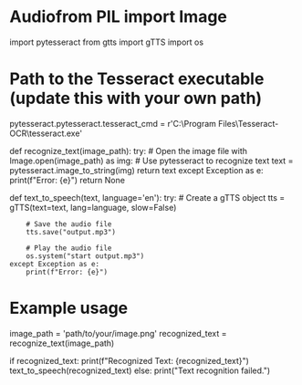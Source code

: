 # Audiofrom PIL import Image
import pytesseract
from gtts import gTTS
import os

# Path to the Tesseract executable (update this with your own path)
pytesseract.pytesseract.tesseract_cmd = r'C:\Program Files\Tesseract-OCR\tesseract.exe'

def recognize_text(image_path):
    try:
        # Open the image file
        with Image.open(image_path) as img:
            # Use pytesseract to recognize text
            text = pytesseract.image_to_string(img)
            return text
    except Exception as e:
        print(f"Error: {e}")
        return None

def text_to_speech(text, language='en'):
    try:
        # Create a gTTS object
        tts = gTTS(text=text, lang=language, slow=False)
        
        # Save the audio file
        tts.save("output.mp3")

        # Play the audio file
        os.system("start output.mp3")
    except Exception as e:
        print(f"Error: {e}")

# Example usage
image_path = 'path/to/your/image.png'
recognized_text = recognize_text(image_path)

if recognized_text:
    print(f"Recognized Text: {recognized_text}")
    text_to_speech(recognized_text)
else:
    print("Text recognition failed.")
